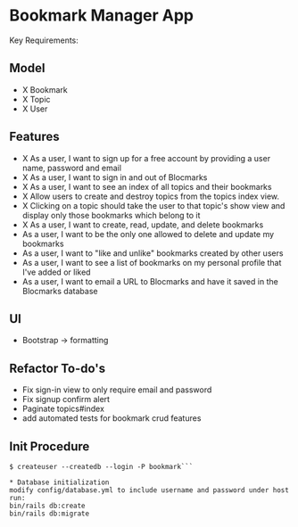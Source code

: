 # Bookmark Manager App

Key Requirements:

## Model
- X Bookmark
- X Topic
- X User

## Features
- X As a user, I want to sign up for a free account by providing a user name, password and email
- X As a user, I want to sign in and out of Blocmarks
- X As a user, I want to see an index of all topics and their bookmarks
- X Allow users to create and destroy topics from the topics index view.
- X Clicking on a topic should take the user to that topic's show view and display only those bookmarks which belong to it
- X As a user, I want to create, read, update, and delete bookmarks
- As a user, I want to be the only one allowed to delete and update my bookmarks
- As a user, I want to "like and unlike" bookmarks created by other users
- As a user, I want to see a list of bookmarks on my personal profile that I've added or liked
- As a user, I want to email a URL to Blocmarks and have it saved in the Blocmarks database


## UI
- Bootstrap -> formatting

## Refactor To-do's

- Fix sign-in view to only require email and password
- Fix signup confirm alert
- Paginate topics#index
- add automated tests for bookmark crud features

## Init Procedure
```
$ createuser --createdb --login -P bookmark```

* Database initialization
modify config/database.yml to include username and password under host
run:
bin/rails db:create
bin/rails db:migrate
